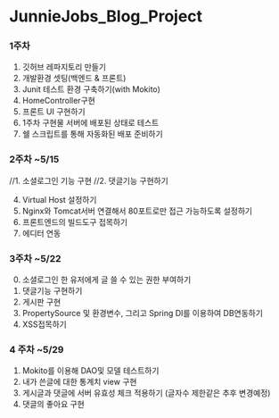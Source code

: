 # JunnieJobs_Blog_Project

### 1주차

1. 깃허브 레파지토리 만들기
2. 개발환경 셋팅(백엔드 & 프론트)
3. Junit 테스트 환경 구축하기(with Mokito)
4. HomeController구현
5. 프론트 UI 구현하기
6. 1주차 구현물 서버에 배포된 상태로 테스트
7. 쉘 스크립트를 통해 자동화된 배포 준비하기


### 2주차 ~5/15

//1. 소셜로그인 기능 구현
//2. 댓글기능 구현하기

4. Virtual Host 설정하기
5. Nginx와 Tomcat서버 연결해서 80포트로만 접근 가능하도록 설정하기
6. 프론트엔드의 빌드도구 접목하기
7. 에디터 연동


### 3주차 ~5/22

0. 소셜로그인 한 유저에게 글 쓸 수 있는 권한 부여하기
1. 댓글기능 구현하기
2. 게시판 구현
3. PropertySource 및 환경변수, 그리고 Spring DI를 이용하여 DB연동하기
4. XSS접목하기


### 4 주차 ~5/29
1. Mokito를 이용해 DAO및 모델 테스트하기
2. 내가 쓴글에 대한 통계치 view 구현
3. 게시글과 댓글에 서버 유효성 체크 적용하기 (글자수 제한같은 추후 변경예정)
4. 댓글의 좋아요 구현
